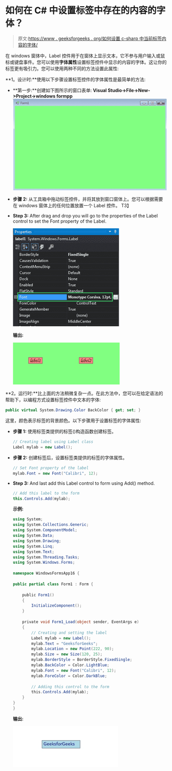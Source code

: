 # 如何在 C# 中设置标签中存在的内容的字体？

> 原文:[https://www . geeksforgeeks . org/如何设置 c-sharp 中当前标签内容的字体/](https://www.geeksforgeeks.org/how-to-set-the-font-of-the-content-present-in-the-label-in-c-sharp/)

在 windows 窗体中，Label 控件用于在窗体上显示文本，它不参与用户输入或鼠标或键盘事件。您可以使用**字体属性**设置标签控件中显示的内容的字体。这让你的标签更有吸引力。您可以使用两种不同的方法设置此属性:

**1。设计时:**使用以下步骤设置标签控件的字体属性是最简单的方法:

*   **第一步:**创建如下图所示的窗口表单:
    **Visual Studio->File->New->Project->windows formpp**
    ![](img/f1d477c51402b2df11d7ed28eee617fe.png)
*   **步骤 2:** 从工具箱中拖动标签控件，并将其放到窗口窗体上。您可以根据需要在 windows 窗体上的任何位置放置一个 Label 控件。
    T3】
*   **Step 3:** After drag and drop you will go to the properties of the Label control to set the Font property of the Label.

    ![](img/d37594d21639b2a5cbfed13ed0f90e80.png)

    **输出:**

    ![](img/f3f0092552f10efc003f568609b89889.png)

**2。运行时:**比上面的方法稍微复杂一点。在此方法中，您可以在给定语法的帮助下，以编程方式设置标签控件中文本的字体:

```cs
public virtual System.Drawing.Color BackColor { get; set; }
```

这里，颜色表示标签的背景颜色。以下步骤用于设置标签的字体属性:

*   **步骤 1:** 使用标签类提供的标签()构造函数创建标签。

    ```cs
    // Creating label using Label class
    Label mylab = new Label();

    ```

*   **步骤 2:** 创建标签后，设置标签类提供的标签的字体属性。

    ```cs
    // Set Font property of the label
    mylab.Font = new Font("Calibri", 12);

    ```

*   **Step 3:** And last add this Label control to form using Add() method.

    ```cs
    // Add this label to the form
    this.Controls.Add(mylab);

    ```

    **示例:**

    ```cs
    using System;
    using System.Collections.Generic;
    using System.ComponentModel;
    using System.Data;
    using System.Drawing;
    using System.Linq;
    using System.Text;
    using System.Threading.Tasks;
    using System.Windows.Forms;

    namespace WindowsFormsApp16 {

    public partial class Form1 : Form {

        public Form1()
        {
            InitializeComponent();
        }

        private void Form1_Load(object sender, EventArgs e)
        {
            // Creating and setting the label
            Label mylab = new Label();
            mylab.Text = "GeeksforGeeks";
            mylab.Location = new Point(222, 90);
            mylab.Size = new Size(120, 25);
            mylab.BorderStyle = BorderStyle.FixedSingle;
            mylab.BackColor = Color.LightBlue;
            mylab.Font = new Font("Calibri", 12);
            mylab.ForeColor = Color.DarkBlue;

            // Adding this control to the form
            this.Controls.Add(mylab);
        }
    }
    }
    ```

    **输出:**

    ![](img/41f6ef583670e07da45a137b19960f3c.png)